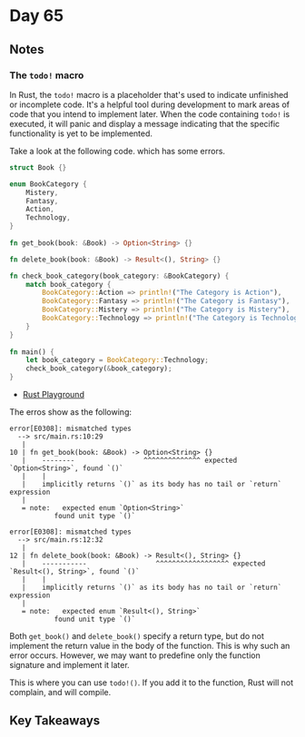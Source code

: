 # Day 65

## Notes

### The `todo!` macro

In Rust, the `todo!` macro is a placeholder that's used to indicate unfinished or incomplete code. It's a helpful tool during development to mark areas of code that you intend to implement later. When the code containing `todo!` is executed, it will panic and display a message indicating that the specific functionality is yet to be implemented.

Take a look at the following code. which has some errors.

```rust
struct Book {}

enum BookCategory {
    Mistery,
    Fantasy,
    Action,
    Technology,
}
 
fn get_book(book: &Book) -> Option<String> {} 

fn delete_book(book: &Book) -> Result<(), String> {} 

fn check_book_category(book_category: &BookCategory) {
    match book_category {
        BookCategory::Action => println!("The Category is Action"),
        BookCategory::Fantasy => println!("The Category is Fantasy"),
        BookCategory::Mistery => println!("The Category is Mistery"),
        BookCategory::Technology => println!("The Category is Technology"),
    }
}
 
fn main() {
    let book_category = BookCategory::Technology;
    check_book_category(&book_category);
}

```

- [Rust Playground](https://play.rust-lang.org/?version=stable&mode=debug&edition=2021&gist=0f4ef65005e3899ac67d519a2c38ada5)

The erros show as the following:

```shell
error[E0308]: mismatched types
  --> src/main.rs:10:29
   |
10 | fn get_book(book: &Book) -> Option<String> {} 
   |    --------                 ^^^^^^^^^^^^^^ expected `Option<String>`, found `()`
   |    |
   |    implicitly returns `()` as its body has no tail or `return` expression
   |
   = note:   expected enum `Option<String>`
           found unit type `()`

error[E0308]: mismatched types
  --> src/main.rs:12:32
   |
12 | fn delete_book(book: &Book) -> Result<(), String> {} 
   |    -----------                 ^^^^^^^^^^^^^^^^^^ expected `Result<(), String>`, found `()`
   |    |
   |    implicitly returns `()` as its body has no tail or `return` expression
   |
   = note:   expected enum `Result<(), String>`
           found unit type `()`
```

Both `get_book()` and `delete_book()` specify a return type, but do not implement the return value in the body of the function. This is why such an error occurs.
However, we may want to predefine only the function signature and implement it later.

This is where you can use `todo!()`. If you add it to the function, Rust will not complain, and will compile.

## Key Takeaways

